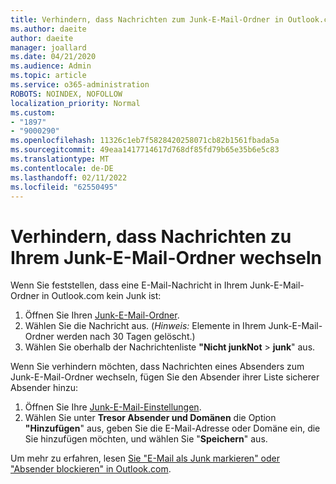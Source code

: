 ```yaml
---
title: Verhindern, dass Nachrichten zum Junk-E-Mail-Ordner in Outlook.com wechseln
ms.author: daeite
author: daeite
manager: joallard
ms.date: 04/21/2020
ms.audience: Admin
ms.topic: article
ms.service: o365-administration
ROBOTS: NOINDEX, NOFOLLOW
localization_priority: Normal
ms.custom:
- "1897"
- "9000290"
ms.openlocfilehash: 11326c1eb7f5828420258071cb82b1561fbada5a
ms.sourcegitcommit: 49eaa1417714617d768df85fd79b65e35b6e5c83
ms.translationtype: MT
ms.contentlocale: de-DE
ms.lasthandoff: 02/11/2022
ms.locfileid: "62550495"
---
```

# <a name="stop-messages-from-going-to-your-junk-email-folder"></a>Verhindern, dass Nachrichten zu Ihrem Junk-E-Mail-Ordner wechseln

Wenn Sie feststellen, dass eine E-Mail-Nachricht in Ihrem Junk-E-Mail-Ordner in Outlook.com kein Junk ist:

1. Öffnen Sie Ihren [Junk-E-Mail-Ordner](https://outlook.live.com/mail/junkemail).
1. Wählen Sie die Nachricht aus. (*Hinweis:* Elemente in Ihrem Junk-E-Mail-Ordner werden nach 30 Tagen gelöscht.)
1. Wählen Sie oberhalb der Nachrichtenliste **"Nicht junkNot** >  **junk**" aus.

Wenn Sie verhindern möchten, dass Nachrichten eines Absenders zum Junk-E-Mail-Ordner wechseln, fügen Sie den Absender ihrer Liste sicherer Absender hinzu:

1. Öffnen Sie Ihre [Junk-E-Mail-Einstellungen](https://go.microsoft.com/fwlink/?linkid=2035804).
1. Wählen Sie unter **Tresor Absender und Domänen** die Option **"Hinzufügen**" aus, geben Sie die E-Mail-Adresse oder Domäne ein, die Sie hinzufügen möchten, und wählen Sie "**Speichern**" aus.

Um mehr zu erfahren, lesen [Sie "E-Mail als Junk markieren" oder "Absender blockieren" in Outlook.com](https://support.office.com/article/a3ece97b-82f8-4a5e-9ac3-e92fa6427ae4?wt.mc_id=Office_Outlook_com_Alchemy).
